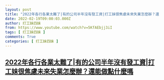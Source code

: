 ```yaml
---
layout: post
title: "2022年各行各業太難了|有的公司半年沒有發工資|打工妹很焦慮未來失業怎麼辦？還能做點什麼嗎"
date: 2022-02-19T09:00:03.000Z
author: 打工妹四妹
from: https://www.youtube.com/watch?v=5KfAEbjj3iI
tags: [ 打工妹四妹 ]
comments: True
categories: [ 打工妹四妹 ]
---
```

<!--1645261203000-->
[2022年各行各業太難了|有的公司半年沒有發工資|打工妹很焦慮未來失業怎麼辦？還能做點什麼嗎](https://www.youtube.com/watch?v=5KfAEbjj3iI)
------

<div>

</div>
